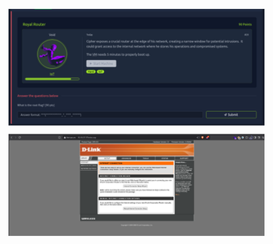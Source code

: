 ![1742241949353](images/RoyalRouter/1742241949353.png)

![1742251448443](images/RoyalRouter/1742251448443.png)

